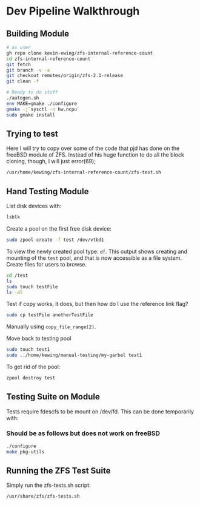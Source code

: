 # Dev Pipeline Walkthrough

## Building Module

```bash
# as user
gh repo clone kevin-ewing/zfs-internal-reference-count
cd zfs-internal-reference-count
git fetch
git branch -v -a
git checkout remotes/origin/zfs-2.1-release
git clean -f

# Ready to do stuff
./autogen.sh
env MAKE=gmake ./configure
gmake -j`sysctl -n hw.ncpu`
sudo gmake install
```

## Trying to test

Here I will try to copy over some of the code that pjd has done on the freeBSD module of ZFS. Instead of his huge function to do all the block cloning, though, I will just error(69);

```bash
/usr/home/kewing/zfs-internal-reference-count/zfs-test.sh
```

## Hand Testing Module

List disk devices with:

```bash
lsblk
```

Create a pool on the first free disk device:

```bash
sudo zpool create -f test /dev/vtbd1
```

To view the newly created pool type. `df`. This output shows creating and mounting of the `test` pool, and that is now accessible as a file system. Create files for users to browse.

```bash
cd /test
ls
sudo touch testFile
ls -al
```

Test if copy works, it does, but then how do I use the reference link flag?

```bash
sudo cp testFile anotherTestFile
```

Manually using `copy_file_range(2)`.

Move back to testing pool
```bash
sudo touch test1
sudo ../home/kewing/manual-testing/my-garbel test1

```

To get rid of the pool:

```bash
zpool destroy test
```

## Testing Suite on Module

Tests require fdescfs to be mount on /dev/fd. This can be done temporarily with:

<!-- ```bash
sudo mount -t fdescfs fdescfs /dev/fd
``` -->

### Should be as follows but does not work on freeBSD

```bash
./configure
make pkg-utils
```

## Running the ZFS Test Suite

Simply run the zfs-tests.sh script:

```bash
/usr/share/zfs/zfs-tests.sh
```
